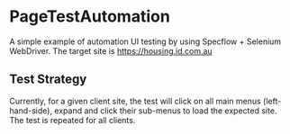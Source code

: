 # PageTestAutomation
A simple example of automation UI testing by using Specflow + Selenium WebDriver. The target site is https://housing.id.com.au

## Test Strategy
Currently, for a given client site, the test will click on all main menus (left-hand-side), expand and click their sub-menus to load the expected site. The test is repeated for all clients.
